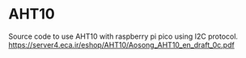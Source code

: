 # AHT10
Source code to use AHT10 with raspberry pi pico using I2C protocol.
https://server4.eca.ir/eshop/AHT10/Aosong_AHT10_en_draft_0c.pdf
